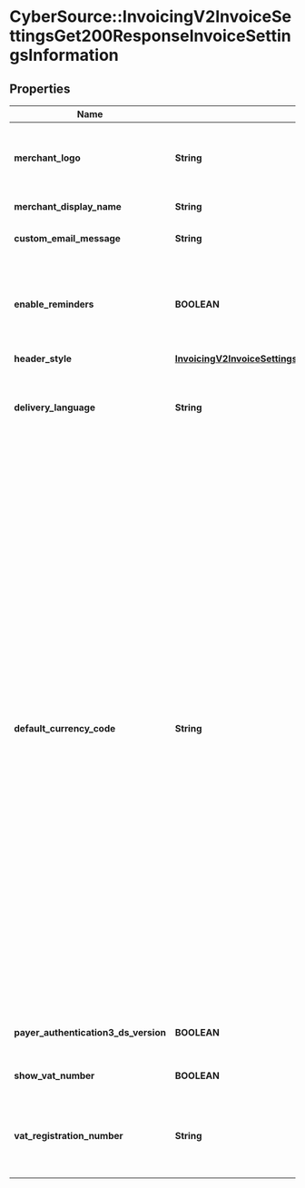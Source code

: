 # CyberSource::InvoicingV2InvoiceSettingsGet200ResponseInvoiceSettingsInformation

## Properties
Name | Type | Description | Notes
------------ | ------------- | ------------- | -------------
**merchant_logo** | **String** | The image file, which must be encoded in Base64 format. Supported file formats are &#x60;png&#x60;, &#x60;jpg&#x60;, and &#x60;gif&#x60;. The image file size restriction is 1 MB. | [optional] 
**merchant_display_name** | **String** | The merchant&#39;s display name shown on the invoice. | [optional] 
**custom_email_message** | **String** | The content of the email message that we send to your customers. | [optional] 
**enable_reminders** | **BOOLEAN** | Whether you would like us to send an auto-generated reminder email to your invoice recipients. Currently, this reminder email is sent five days before the invoice is due and one day after it is past due. | [optional] 
**header_style** | [**InvoicingV2InvoiceSettingsGet200ResponseInvoiceSettingsInformationHeaderStyle**](InvoicingV2InvoiceSettingsGet200ResponseInvoiceSettingsInformationHeaderStyle.md) |  | [optional] 
**delivery_language** | **String** | The language of the email that we send to your customers. Possible values are &#x60;zh-CN&#x60;, &#x60;zh-TW&#x60;, &#x60;en-US&#x60;, &#x60;fr-FR&#x60;, &#x60;de-DE&#x60;, &#x60;ja-JP&#x60;, &#x60;pt-BR&#x60;, &#x60;ru-RU&#x60; and &#x60;es-419&#x60;. | [optional] 
**default_currency_code** | **String** | Currency used for the order. Use the three-character [ISO Standard Currency Codes.](http://apps.cybersource.com/library/documentation/sbc/quickref/currencies.pdf)  #### Used by **Authorization** Required field.  **Authorization Reversal** For an authorization reversal (&#x60;reversalInformation&#x60;) or a capture (&#x60;processingOptions.capture&#x60; is set to &#x60;true&#x60;), you must use the same currency that you used in your payment authorization request.  #### PIN Debit Currency for the amount you requested for the PIN debit purchase. This value is returned for partial authorizations. The issuing bank can approve a partial amount if the balance on the debit card is less than the requested transaction amount. For the possible values, see the [ISO Standard Currency Codes](https://developer.cybersource.com/library/documentation/sbc/quickref/currencies.pdf). Returned by PIN debit purchase.  For PIN debit reversal requests, you must use the same currency that was used for the PIN debit purchase or PIN debit credit that you are reversing. For the possible values, see the [ISO Standard Currency Codes](https://developer.cybersource.com/library/documentation/sbc/quickref/currencies.pdf).  Required field for PIN Debit purchase and PIN Debit credit requests. Optional field for PIN Debit reversal requests.  #### GPX This field is optional for reversing an authorization or credit.  #### DCC for First Data Your local currency.  #### Tax Calculation Required for international tax and value added tax only. Optional for U.S. and Canadian taxes. Your local currency.  | [optional] 
**payer_authentication3_ds_version** | **BOOLEAN** | The 3D Secure payer authentication status for a merchant&#39;s invoice payments. | [optional] [default to false]
**show_vat_number** | **BOOLEAN** | Display VAT number on Invoice. | [optional] [default to false]
**vat_registration_number** | **String** | Your government-assigned tax identification number.  #### Tax Calculation Required field for value added tax only. Not applicable to U.S. and Canadian taxes.        | [optional] 


